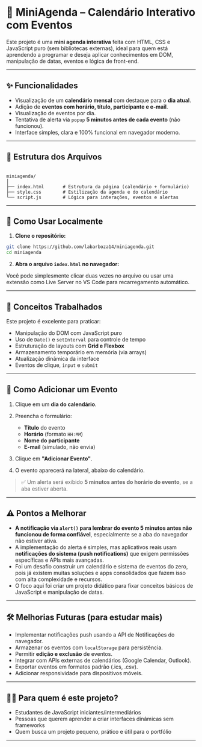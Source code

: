 
# 📆 MiniAgenda – Calendário Interativo com Eventos

Este projeto é uma **mini agenda interativa** feita com HTML, CSS e JavaScript puro (sem bibliotecas externas), ideal para quem está aprendendo a programar e deseja aplicar conhecimentos em DOM, manipulação de datas, eventos e lógica de front-end.

---

## ✨ Funcionalidades

- Visualização de um **calendário mensal** com destaque para o **dia atual**.
- Adição de **eventos com horário, título, participante e e-mail**.
- Visualização de eventos por dia.
- Tentativa de alerta via `popup` **5 minutos antes de cada evento** (não funcionou).
- Interface simples, clara e 100% funcional em navegador moderno.

---

## 📁 Estrutura dos Arquivos

```

miniagenda/
│
├── index.html       # Estrutura da página (calendário + formulário)
├── style.css        # Estilização da agenda e do calendário
└── script.js        # Lógica para interações, eventos e alertas

````

---

## 🚀 Como Usar Localmente

1. **Clone o repositório:**

```bash
git clone https://github.com/labarboza14/miniagenda.git
cd miniagenda
````

2. **Abra o arquivo `index.html` no navegador:**

Você pode simplesmente clicar duas vezes no arquivo ou usar uma extensão como Live Server no VS Code para recarregamento automático.

---

## 🧠 Conceitos Trabalhados

Este projeto é excelente para praticar:

* Manipulação do DOM com JavaScript puro
* Uso de `Date()` e `setInterval` para controle de tempo
* Estruturação de layouts com **Grid e Flexbox**
* Armazenamento temporário em memória (via arrays)
* Atualização dinâmica da interface
* Eventos de clique, `input` e `submit`

---

## 📝 Como Adicionar um Evento

1. Clique em um **dia do calendário**.
2. Preencha o formulário:

   * **Título** do evento
   * **Horário** (formato `HH:MM`)
   * **Nome do participante**
   * **E-mail** (simulado, não envia)
3. Clique em **"Adicionar Evento"**.
4. O evento aparecerá na lateral, abaixo do calendário.

> ✅ Um alerta será exibido **5 minutos antes do horário do evento**, se a aba estiver aberta.

---

## ⚠️ Pontos a Melhorar

* **A notificação via `alert()` para lembrar do evento 5 minutos antes não funcionou de forma confiável**, especialmente se a aba do navegador não estiver ativa.
* A implementação do alerta é simples, mas aplicativos reais usam **notificações do sistema (push notifications)** que exigem permissões específicas e APIs mais avançadas.
* Foi um desafio construir um calendário e sistema de eventos do zero, pois já existem muitas soluções e apps consolidados que fazem isso com alta complexidade e recursos.
* O foco aqui foi criar um projeto didático para fixar conceitos básicos de JavaScript e manipulação de datas.

---

## 🛠️ Melhorias Futuras (para estudar mais)

* Implementar notificações push usando a API de Notificações do navegador.
* Armazenar os eventos com `localStorage` para persistência.
* Permitir **edição e exclusão** de eventos.
* Integrar com APIs externas de calendários (Google Calendar, Outlook).
* Exportar eventos em formatos padrão (.ics, .csv).
* Adicionar responsividade para dispositivos móveis.

---

## 👩‍💻 Para quem é este projeto?

* Estudantes de JavaScript iniciantes/intermediários
* Pessoas que querem aprender a criar interfaces dinâmicas sem frameworks
* Quem busca um projeto pequeno, prático e útil para o portfólio

---

